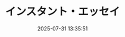 ---
title: インスタント・エッセイ
date: 2025-07-31 13:35:51
comments: true
aside: false
top_img: false
type: essay
---